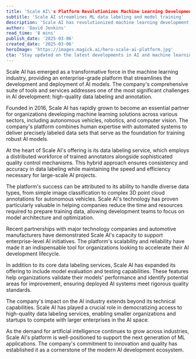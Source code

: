 ```yaml
---
title: 'Scale AI\'s Platform Revolutionizes Machine Learning Development'
subtitle: 'Scale AI streamlines ML data labeling and model training'
description: 'Scale AI has revolutionized machine learning development with its enterprise-grade platform for data labeling and model training. The company\'s hybrid approach combines human expertise with automated systems to deliver high-quality labeled datasets, enabling faster and more efficient AI development across various industries.'
author: 'David Jenkins'
read_time: '8 mins'
publish_date: '2025-03-06'
created_date: '2025-03-06'
heroImage: 'https://images.magick.ai/hero-scale-ai-platform.jpg'
cta: 'Stay updated on the latest developments in AI and machine learning by following us on LinkedIn. Join our community of tech enthusiasts and industry professionals to receive exclusive insights and analysis.'
---
```


Scale AI has emerged as a transformative force in the machine learning industry, providing an enterprise-grade platform that streamlines the development and deployment of AI models. The company's comprehensive suite of tools and services addresses one of the most significant challenges in AI development: high-quality data labeling and annotation.

Founded in 2016, Scale AI has rapidly grown to become an essential partner for organizations developing machine learning solutions across various sectors, including autonomous vehicles, robotics, and computer vision. The company's platform combines human expertise with automated systems to deliver precisely labeled data sets that serve as the foundation for training robust AI models.

At the heart of Scale AI's offering is its data labeling service, which employs a distributed workforce of trained annotators alongside sophisticated quality control mechanisms. This hybrid approach ensures consistency and accuracy in data labeling while maintaining the speed and efficiency necessary for large-scale AI projects.

The platform's success can be attributed to its ability to handle diverse data types, from simple image classification to complex 3D point cloud annotations for autonomous vehicles. Scale AI's technology has proven particularly valuable in helping companies reduce the time and resources required to prepare training data, allowing development teams to focus on model architecture and optimization.

Recent partnerships with major technology companies and automotive manufacturers have demonstrated Scale AI's capacity to support enterprise-level AI initiatives. The platform's scalability and reliability have made it an indispensable tool for organizations looking to accelerate their AI development lifecycle.

In addition to its core data labeling services, Scale AI has expanded its offering to include model evaluation and testing capabilities. These features help organizations validate their models' performance and identify potential areas for improvement, ensuring deployed AI systems meet rigorous quality standards.

The company's impact on the AI industry extends beyond its technical capabilities. Scale AI has played a crucial role in democratizing access to high-quality data labeling services, enabling smaller organizations and startups to compete with larger enterprises in the AI space.

As the demand for artificial intelligence continues to grow across industries, Scale AI's platform is well-positioned to support the next generation of ML applications. The company's commitment to innovation and quality has established it as a cornerstone of the modern AI development ecosystem.